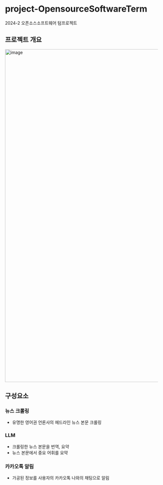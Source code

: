 # project-OpensourceSoftwareTerm

2024-2 오픈소스소프트웨어 텀프로젝트

## 프로젝트 개요

<img width="1097" alt="image" src="https://github.com/user-attachments/assets/0dcb67b8-4f8f-4313-bfaa-c236d6a339a2" />


## 구성요소

### 뉴스 크롤링

- 유명한 영어권 언론사의 헤드라인 뉴스 본문 크롤링

### LLM

- 크롤링한 뉴스 본문을 번역, 요약
- 뉴스 본문에서 중요 어휘를 요약

### 카카오톡 알림

- 가공된 정보를 사용자의 카카오톡 나와의 채팅으로 알림
